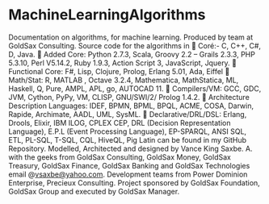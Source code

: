 MachineLearningAlgorithms
=========================

Documentation on algorithms, for machine learning. Produced by team at GoldSax Consulting. Source code for the algorithms in 	Coré:- C, C++, C#, D, Java. 	Added Core:  Python 2.7.3, Scala, Groovy 2.2 – Grails 2.3.3, PHP 5.3.10, Perl V5.14.2, Ruby 1.9.3, Action Script 3, JavaScript, Jquery. 	Functional Core: F#, Lisp, Clojure, Prolog, Erlang 5.01, Ada, Eiffel 	Math/Stat: R, MATLAB , Octave 3.2.4, Mathematica, MathStatica, ML, Haskell, Q, Pure, AMPL, APL, go, AUTOCAD 11. 	Compilers/VM: GCC, GDC, JVM, Cython, PyPy, VM, CLISP, GNU/SWI/2/ Prolog  1.4.2. 	Architecture Description Languages: IDEF, BPMN, BPML, BPQL, ACME, COSA, Darwin, Rapide, Archimate, AADL, UML, SysML. 	Declarative/DRL/DSL: Erlang, Drools, Elixir, IBM ILOG, CPLEX CEP, DRL (Decision Representation Language), E.P.L (Event Processing Language), EP-SPARQL, ANSI SQL, ETL, PL-SQL, T-SQL, CQL, HiveQL, Pig Latin can be found in my GitHub Repository. Modelled, Architected and designed by Vance King Saxbe. A. with the geeks from GoldSax Consulting, GoldSax Money, GoldSax Treasury, GoldSax Finance, GoldSax Banking and GoldSax Technologies email @vsaxbe@yahoo.com. Development teams from Power Dominion Enterprise, Precieux Consulting. Project sponsored by GoldSax Foundation, GoldSax Group and executed by GoldSax Manager.
